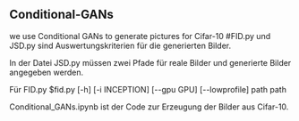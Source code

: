 ## Conditional-GANs
we use Conditional GANs to generate pictures for Cifar-10
#FID.py und JSD.py sind Auswertungskriterien für die generierten Bilder. 

In der Datei JSD.py müssen zwei Pfade für reale Bilder und generierte Bilder angegeben werden.

Für FID.py 
$fid.py [-h] [-i INCEPTION] [--gpu GPU] [--lowprofile] path path

Conditional_GANs.ipynb ist der Code zur Erzeugung der Bilder aus Cifar-10.
